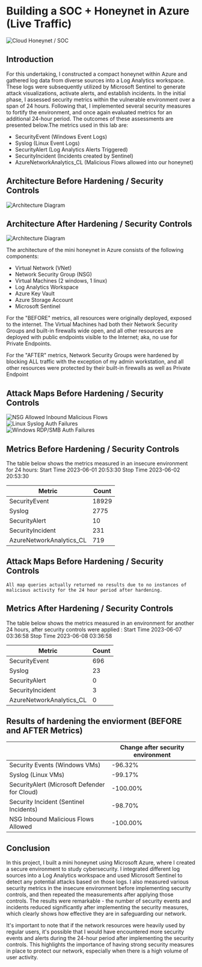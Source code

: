 # Building a SOC + Honeynet in Azure (Live Traffic)
![Cloud Honeynet / SOC](https://imgur.com/2YcGIbh.jpg)

## Introduction

For this undertaking, I constructed a compact honeynet within Azure and gathered log data from diverse sources into a Log Analytics workspace. These logs were subsequently utilized by Microsoft Sentinel to generate attack visualizations, activate alerts, and establish incidents. In the initial phase, I assessed security metrics within the vulnerable environment over a span of 24 hours. Following that, I implemented several security measures to fortify the environment, and once again evaluated metrics for an additional 24-hour period. The outcomes of these assessments are presented below.The metrics used in this lab are:

- SecurityEvent (Windows Event Logs)
- Syslog (Linux Event Logs)
- SecurityAlert (Log Analytics Alerts Triggered)
- SecurityIncident (Incidents created by Sentinel)
- AzureNetworkAnalytics_CL (Malicious Flows allowed into our honeynet)

## Architecture Before Hardening / Security Controls
![Architecture Diagram](https://imgur.com/BtbRLeX.jpg)

## Architecture After Hardening / Security Controls
![Architecture Diagram](https://imgur.com/VDjtKJ5.jpg)

The architecture of the mini honeynet in Azure consists of the following components:

- Virtual Network (VNet)
- Network Security Group (NSG)
- Virtual Machines (2 windows, 1 linux)
- Log Analytics Workspace
- Azure Key Vault
- Azure Storage Account
- Microsoft Sentinel

For the "BEFORE" metrics, all resources were originally deployed, exposed to the internet. The Virtual Machines had both their Network Security Groups and built-in firewalls wide open, and all other resources are deployed with public endpoints visible to the Internet; aka, no use for Private Endpoints.

For the "AFTER" metrics, Network Security Groups were hardened by blocking ALL traffic with the exception of my admin workstation, and all other resources were protected by their built-in firewalls as well as Private Endpoint

## Attack Maps Before Hardening / Security Controls
![NSG Allowed Inbound Malicious Flows](https://i.imgur.com/jtiYKDD.jpg)<br>
![Linux Syslog Auth Failures](https://i.imgur.com/by8K1jf.jpg)<br>
![Windows RDP/SMB Auth Failures](https://i.imgur.com/UsHgAlN.jpg)<br>

## Metrics Before Hardening / Security Controls

The table below shows the metrics measured in an insecure environment for 24 hours:
Start Time 2023-06-01 20:53:30
Stop Time  2023-06-02 20:53:30

| Metric                   | Count
| ------------------------ | -----
| SecurityEvent            | 18929
| Syslog                   | 2775
| SecurityAlert            | 10
| SecurityIncident         | 231
| AzureNetworkAnalytics_CL | 719

## Attack Maps Before Hardening / Security Controls

```All map queries actually returned no results due to no instances of malicious activity for the 24 hour period after hardening.```

## Metrics After Hardening / Security Controls

The table below shows the metrics measured in an environment for another 24 hours, after security controls were applied :
Start Time 2023-06-07 03:36:58
Stop  Time 2023-06-08 03:36:58

| Metric                   | Count
| ------------------------ | -----
| SecurityEvent            | 696
| Syslog                   | 23
| SecurityAlert            | 0
| SecurityIncident         | 3
| AzureNetworkAnalytics_CL | 0

## Results of hardening the enviorment (BEFORE and AFTER Metrics) 
|	                                          |Change after security environment
|--------------------------------------------|---------------------------------
|Security Events (Windows VMs)	             |    -96.32%
|Syslog (Linux VMs)	                         |    -99.17%
|SecurityAlert (Microsoft Defender for Cloud)|	   -100.00%
|Security Incident (Sentinel Incidents)      |    -98.70%
|NSG Inbound Malicious Flows Allowed	       |    -100.00%

## Conclusion

In this project, I built a mini honeynet using Microsoft Azure, where I created a secure environment to study cybersecurity. I integrated different log sources into a Log Analytics workspace and used Microsoft Sentinel to detect any potential attacks based on those logs. I also measured various security metrics in the insecure environment before implementing security controls, and then repeated the measurements after applying those controls. The results were remarkable - the number of security events and incidents reduced significantly after implementing the security measures, which clearly shows how effective they are in safeguarding our network.

It's important to note that if the network resources were heavily used by regular users, it's possible that I would have encountered more security events and alerts during the 24-hour period after implementing the security controls. This highlights the importance of having strong security measures in place to protect our network, especially when there is a high volume of user activity.
